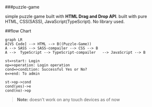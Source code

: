 ###puzzle-game

simple puzzle game built with **HTML Drag and Drop API**.
built with pure HTML, CSS(SASS), JavaScript(TypeScript). No library used.

##flow Chart

```mermaid
graph LR
A[VS Code] --> HTML --> B((Puzzle-Game))
A --> SASS --> SASS-compailer --> CSS --> B
A -->  TypeScript --> TypeScript-compailer   --> JavaScript --> B

```
```flow
st=>start: Login
op=>operation: Login operation
cond=>condition: Successful Yes or No?
e=>end: To admin

st->op->cond
cond(yes)->e
cond(no)->op
```

> **Note:** doesn't work on any touch devices as of now
